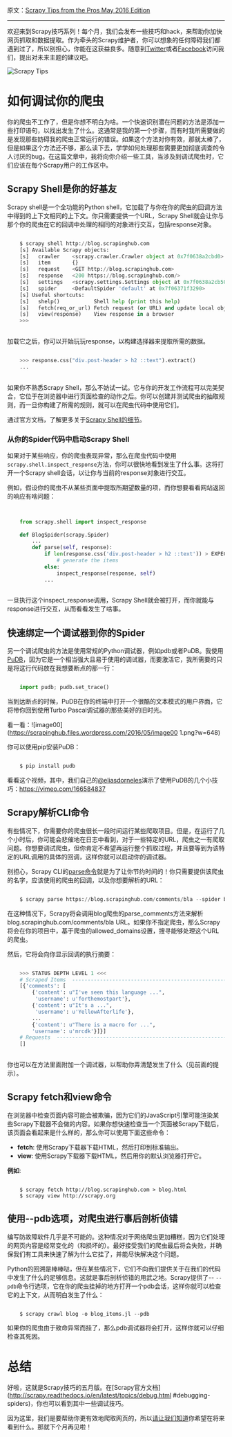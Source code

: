 原文：[Scrapy Tips from the Pros May 2016 Edition](https://blog.scrapinghub.com/2016/05/18/scrapy-tips-from-the-pros-may-2016-edition/)

---

欢迎来到Scrapy技巧系列！每个月，我们会发布一些技巧和hack，来帮助你加快网页抓取和数据提取。作为牵头的Scrapy维护者，你可以想象的任何障碍我们都遇到过了，所以别担心，你能在这获益良多。随意到[Twitter](https://twitter.com/ScrapingHub)或者[Facebook](https://www.facebook.com/ScrapingHub/)访问我们，提出对未来主题的建议吧。

![Scrapy Tips](https://scrapinghub.files.wordpress.com/2016/05/scrapy-tips.png?w=648)

# 如何调试你的爬虫

你的爬虫不工作了，但是你想不明白为啥。一个快速识别潜在问题的方法是添加一些打印语句，以找出发生了什么。这通常是我的第一个步骤，而有时我所需要做的是发现那些妨碍我的爬虫正常运行的错误。如果这个方法对你有效，那就太棒了，但是如果这个方法还不够，那么读下去，学学如何处理那些需要更加彻底调查的令人讨厌的bug。在这篇文章中，我将向你介绍一些工具，当涉及到调试爬虫时，它们应该在每个Scrapy用户的工作区中。

## Scrapy Shell是你的好基友

Scrapy shell是一个全功能的Python shell，它加载了与你在你的爬虫的回调方法中得到的上下文相同的上下文。你只需要提供一个URL，Scrapy Shell就会让你与那个你的爬虫在它的回调中处理的相同的对象进行交互，包括response对象。

```python

    $ scrapy shell http://blog.scrapinghub.com
    [s] Available Scrapy objects:
    [s]   crawler    <scrapy.crawler.Crawler object at 0x7f0638a2cbd0>
    [s]   item       {}
    [s]   request    <GET http://blog.scrapinghub.com>
    [s]   response   <200 https://blog.scrapinghub.com/>
    [s]   settings   <scrapy.settings.Settings object at 0x7f0638a2cb50>
    [s]   spider     <DefaultSpider 'default' at 0x7f06371f3290>
    [s] Useful shortcuts:
    [s]   shelp()           Shell help (print this help)
    [s]   fetch(req_or_url) Fetch request (or URL) and update local objects
    [s]   view(response)    View response in a browser
    >>>
    
```

加载它之后，你可以开始玩玩response，以构建选择器来提取所需的数据。

```python

    >>> response.css("div.post-header > h2 ::text").extract()
    ...
    
```

如果你不熟悉Scrapy Shell，那么不妨试一试。它与你的开发工作流程可以完美契合，它位于在浏览器中进行页面检查的动作之后。你可以创建并测试爬虫的抽取规则，而一旦你构建了所需的规则，就可以在爬虫代码中使用它们。

通过官方文档，了解更多关于[Scrapy Shell的细节](http://doc.scrapy.org/en/latest/topics/shell.html)。

### 从你的Spider代码中启动Scrapy Shell

如果对于某些响应，你的爬虫表现异常，那么在爬虫代码中使用`scrapy.shell.inspect_response`方法，你可以很快地看到发生了什么事。这将打开一个Scrapy shell会话，以让你与当前的response对象进行交互。

例如，假设你的爬虫不从某些页面中提取所期望数量的项，而你想要看看网站返回的响应有啥问题：

```python

    
    from scrapy.shell import inspect_response
    
    def BlogSpider(scrapy.Spider)
        ...
        def parse(self, response):
            if len(response.css('div.post-header > h2 ::text')) > EXPECTED:
                # generate the items
            else:
                inspect_response(response, self)
            ...
    
```

一旦执行这个inspect_response调用，Scrapy Shell就会被打开，而你就能与response进行交互，从而看看发生了啥事。

## 快速绑定一个调试器到你的Spider

另一个调试爬虫的方法是使用常规的Python调试器，例如pdb或者PuDB。我使用[PuDB](https://pypi.python.org/pypi/pudb)，因为它是一个相当强大且易于使用的调试器，而要激活它，我所需要的只是将这行代码放在我想要断点的那一行：

```python

    import pudb; pudb.set_trace()
```

当到达断点的时候，PuDB在你的终端中打开一个很酷的文本模式的用户界面，它将带你回到使用Turbo Pascal调试器的那些美好的旧时光。

看一看：![image00](https://scrapinghub.files.wordpress.com/2016/05/image00
1.png?w=648)

你可以使用pip安装PuDB：

```python

    $ pip install pudb
```

看看这个视频，其中，我们自己的[@eliasdorneles](https://twitter.com/eliasdorneles)演示了使用PuDB的几个小技巧：<https://vimeo.com/166584837>

## Scrapy解析CLI命令

有些情况下，你需要你的爬虫很长一段时间运行某些爬取项目。但是，在运行了几个小时后，你可能会悲催地在日志中看到，对于一些特​​定的URL，爬虫之一有爬取问题。你想要调试爬虫，但你肯定不希望再运行整个抓取过程，并且要等到为该特定的URL调用的具体的回调，这样你就可以启动你的调试器。

别担心，Scrapy CLI的[parse命令](http://doc.scrapy.org/en/latest/topics/commands.html#std:command-parse)就是为了让你节约时间的！你只需要提供该爬虫的名字，应该使用的爬虫的回调，以及你想要解析的URL：

```python

    $ scrapy parse https://blog.scrapinghub.com/comments/bla --spider blog -c parse_comments
```

在这种情况下，Scrapy将会调用blog爬虫的parse_comments方法来解析blog.scrapinghub.com/comments/bla URL。如果你不指定爬虫，那么Scrapy将会在你的项目中，基于爬虫的allowed_domains设置，搜寻能够处理这个URL的爬虫。

然后，它将会向你显示回调的执行摘要：

```python

    >>> STATUS DEPTH LEVEL 1 <<<
    # Scraped Items  ------------------------------------------------------------
    [{'comments': [
        {'content': u"I've seen this language ...",
         'username': u'forthemostpart'},
        {'content': u"It's a ...",
         'username': u'YellowAfterlife'},
        ...
        {'content': u"There is a macro for ...",
        'username': u'mrcdk'}]}]
    # Requests  -----------------------------------------------------------------
    []
    
```

你也可以在方法里面附加一个调试器，以帮助你弄清楚发生了什么（见前面的提示）。

## Scrapy fetch和view命令

在浏览器中检查页面内容可能会被欺骗，因为它们的JavaScript引擎可能渲染某些Scrapy下载器不会做的内容。如果你想快速检查当一个页面被Scrapy下载后，该页面会看起来是什么样的，那么你可以使用下面这些命令：

  * **fetch**: 使用Scrapy下载器下载HTML，然后打印到标准输出。
  * **view**: 使用Scrapy下载器下载HTML，然后用你的默认浏览器打开它。

**例如**:

```ssh

    $ scrapy fetch http://blog.scrapinghub.com > blog.html
    $ scrapy view http://scrapy.org
```

## 使用--pdb选项，对爬虫进行事后剖析侦错

编写防故障软件几乎是不可能的。这种情况对于网络爬虫更加糟糕，因为它们处理的网页内容是经常变化的（和损坏的）。最好接受我们的爬虫最后将会失败，并确保我们有工具来快速了解为什么它挂了，并能尽快解决这个问题。

Python的回溯是棒棒哒，但在某些情况下，它们不向我们提供关于在我们的代码中发生了什么的足够信息。这就是事后剖析侦错的用武之地。Scrapy提供了-- `--pdb`命令行选项，它在你的爬虫挂掉的地方打开一个pdb会话，这样你就可以检查它的上下文，从而明白发生了什么：

```ssh

    $ scrapy crawl blog -o blog_items.jl --pdb
```

如果你的爬虫由于致命异常而挂了，那么pdb调试器将会打开，这样你就可以仔细检查其死因。

# 总结

好啦，这就是Scrapy技巧的五月版。在[Scrapy官方文档](http://scrapy.readthedocs.io/en/latest/topics/debug.html #debugging-spiders)，你也可以看到其中一些调试技巧。

因为这里，我们是要帮助你更有效地爬取网页的，所以[请让我们知道](https://twitter.com/ScrapingHub)你希望在将来看到什么。那就下个月再见啦！

